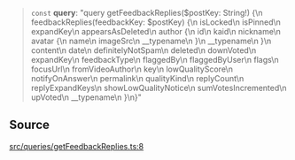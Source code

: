 > `const` **query**: "query getFeedbackReplies($postKey: String!) \{\n  feedbackReplies(feedbackKey: $postKey) \{\n    isLocked\n    isPinned\n    expandKey\n    appearsAsDeleted\n    author \{\n      id\n      kaid\n      nickname\n      avatar \{\n        name\n        imageSrc\n        \_\_typename\n      \}\n      \_\_typename\n    \}\n    content\n    date\n    definitelyNotSpam\n    deleted\n    downVoted\n    expandKey\n    feedbackType\n    flaggedBy\n    flaggedByUser\n    flags\n    focusUrl\n    fromVideoAuthor\n    key\n    lowQualityScore\n    notifyOnAnswer\n    permalink\n    qualityKind\n    replyCount\n    replyExpandKeys\n    showLowQualityNotice\n    sumVotesIncremented\n    upVoted\n    \_\_typename\n  \}\n\}"

## Source

[src/queries/getFeedbackReplies.ts:8](https://github.com/bhavjitChauhan/khan-api/blob/214cc6672777162cd3ec638a3ad3a22f7fe37e04/src/queries/getFeedbackReplies.ts#L8)
